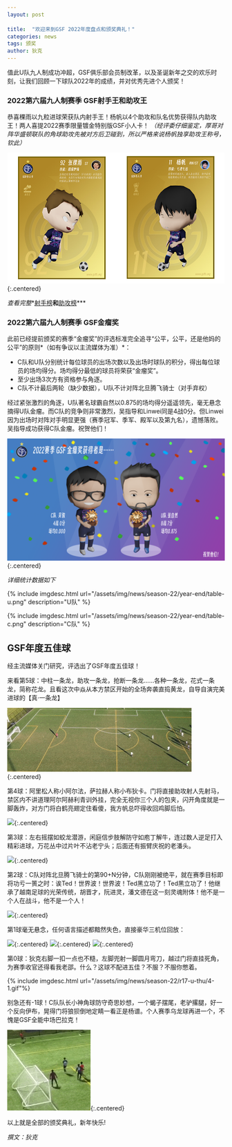 ```yaml
---
layout: post

title:  "欢迎来到GSF 2022年度盘点和颁奖典礼！"
categories: news
tags: 颁奖
author: 狄克
---
```


值此U队九人制成功冲超，GSF俱乐部会员制改革，以及圣诞新年之交的欢乐时刻，让我们回顾一下球队2022年的成绩，并对优秀先进个人颁奖！

### 2022第六届九人制赛季 GSF射手王和助攻王

恭喜稞雨以九粒进球荣获队内射手王！杨帆以4个助攻和队名优势获得队内助攻王！两人喜提2022赛季限量镀金特别版GSF小人卡！
*（经评委仔细鉴定，厚哥对阵华盛顿联队的角球助攻先被对方后卫碰到，所以严格来说杨帆独享助攻王称号，钦此）*

![](/assets/img/news/season-22/year-end/2022-gold-card.jpg){:.centered}

*查看完整**[射手榜](/seasons/22q4/goal_scorers)**和**[助攻榜](/seasons/22q4/assists_list)***

### 2022第六届九人制赛季 GSF金瘤奖

此前已经提前颁奖的赛季“金瘤奖”的评选标准完全追寻“公平，公平，还是他妈的公平”的原则*（如有争议以主流媒体为准）*：

* C队和U队分别统计每位球员的出场次数以及出场时球队的积分，得出每位球员的场均得分。场均得分最低的球员将荣获“金瘤奖”。
* 至少出场3次方有资格参与角逐。
* C队不计最后两轮（缺少数据），U队不计对阵北旦腾飞骑士（对手弃权）

经过紧张激烈的角逐，U队著名球霸自然以0.875的场均得分遥遥领先，毫无悬念摘得U队金瘤。而C队的竞争则非常激烈，吴指导和Linwei同是4战0分。但Linwei因为出场时对阵对手明显更强（赛季冠军、季军、殿军以及第九名），遗憾落败。吴指导成功获得C队金瘤。祝贺他们！

![](/assets/img/news/season-22/year-end/jlj.png){:.centered}

*详细统计数据如下*

{% include imgdesc.html url="/assets/img/news/season-22/year-end/table-u.png" description="U队" %}

{% include imgdesc.html url="/assets/img/news/season-22/year-end/table-c.png" description="C队" %}

## GSF年度五佳球

经主流媒体关门研究，评选出了GSF年度五佳球！

来看第5球：中柱一条龙，助攻一条龙，抢断一条龙……各种一条龙，花式一条龙，简称花龙。且看这次中焱从本方禁区开始的全场奔袭直捣黄龙，自导自演完美进球的【真·一条龙】

![](/assets/img/news/season-22/year-end/5.gif){:.centered}


第4球：阿里松人称小阿尔法，萨拉赫人称小布狄卡。门将直接助攻射人先射马，禁区内不讲道理阿尔阿赫利青训外挂，完全无视你三个人的包夹，闪开角度就是一脚轰炸，对方门将白鹤亮翅定住看傻，我方帆总吓得收回鸡脚后怕。

![](/assets/img/news/season-22/year-end/4.gif){:.centered}

第3球：左右摇摆如蛟龙潜游，闲庭信步肢解防守如庖丁解牛，连过数人逆足打入精彩进球，万花丛中过片叶不沾老宁头；后面还有振臂庆祝的老潘头。

![](/assets/img/news/season-22/year-end/3.gif){:.centered}

第2球：C队对阵北旦腾飞骑士的第90+N分钟，C队刚刚被绝平，就在赛季目标即将功亏一篑之时：诶Ted！世界波！世界波！Ted黑立功了！Ted黑立功了！他继承了越南足球的光荣传统，胡晋才，阮进灵，潘文德在这一刻灵魂附体！他不是一个人在战斗，他不是一个人！

![](/assets/img/news/season-22/r15-c-bd/12.gif){:.centered}

第1球毫无悬念，任何语言描述都黯然失色，直接豪华三机位回放：

![](/assets/img/news/season-22/r1_calblue/r1_coling_goal_camera1.gif){:.centered}
![](/assets/img/news/season-22/r1_calblue/r1_coling_goal_camera2.gif){:.centered}
![](/assets/img/news/season-22/r1_calblue/r1_coling_goal_camera3.gif){:.centered}

第0球：狄克右脚一扣一点也不糙，左脚兜射一脚圆月弯刀，越过门将直挂死角，为赛季收官还得看我老邵。什么？这球不配进五佳？不服？不服你憋着。

{% include imgdesc.html url="/assets/img/news/season-22/r17-u-thu/4-1.gif"%}

别急还有-1球！C队队长小神角球防守奇思妙想，一个蝎子摆尾，老驴撂腿，好一个反向伊布，晃得门将狼狈倒地定睛一看正是杨谱。个人赛季乌龙球再进一个，不愧是GSF全能中场巴拉克！

![](/assets/img/news/season-22/year-end/n1.gif){:.centered}

以上就是全部的颁奖典礼，新年快乐!

*撰文：狄克*
